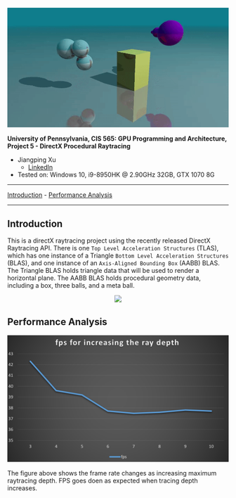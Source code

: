 <p align="center">
    <img src = images/demo.gif>
</p>

**University of Pennsylvania, CIS 565: GPU Programming and Architecture,
Project 5 - DirectX Procedural Raytracing**

* Jiangping Xu
  * [LinkedIn](https://www.linkedin.com/in/jiangping-xu-365b19134/)
* Tested on: Windows 10, i9-8950HK @ 2.90GHz 32GB, GTX 1070 8G
__________
[Introduction](#Stream-Compaction) - [Performance Analysis](#performance-analysis)
__________
## Introduction

This is a directX raytracing project using the recently released DirectX Raytracing API. There is one `Top Level Acceleration Structures` (TLAS), which has one instance of a Triangle `Bottom Level Acceleration Structures` (BLAS), and one instance of an `Axis-Aligned Bounding Box` (AABB) BLAS. The Triangle BLAS holds triangle data that will be used to render a horizontal plane. The AABB BLAS holds procedural geometry data, including a box, three balls, and a meta ball. 

<p align="center">
  <img src="images/accelexplained.png">
</p>

## Performance Analysis
<p align="center">
    <img src = images/fps.png>
</p>

The figure above shows the frame rate changes as increasing maximum raytracing depth. FPS goes doen as expected when tracing depth increases.